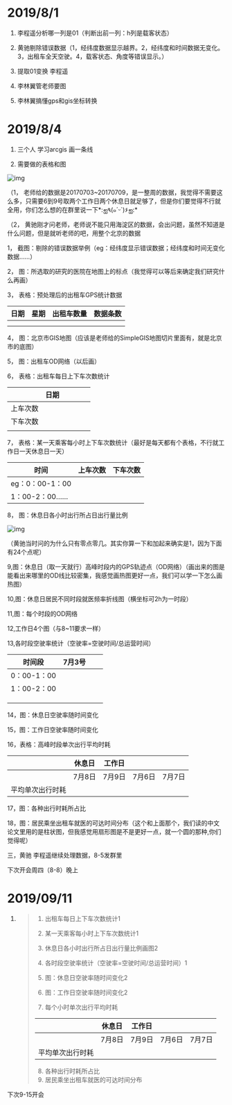 # 2019/8/1

1. 李程遥分析哪一列是01（判断出前一列：h列是载客状态）

2. 黄驰剔除错误数据（1，经纬度数据显示越界。2，经纬度和时间数据无变化。3，出租车全天空驶。4，载客状态、角度等错误显示。）

3. 提取01变换 李程遥

4. 李林翼管老师要图 

5. 李林翼搞懂gps和gis坐标转换

   

 # 2019/8/4

1. 三个人 学习arcgis 画一条线

2. 需要做的表格和图

![img](file:///C:/Users/24541/AppData/Local/Temp/msohtmlclip1/01/clip_image002.jpg)

（1，     老师给的数据是20170703~20170709，是一整周的数据，我觉得不需要这么多，只需要6到9号取两个工作日两个休息日就足够了，但是你们要觉得不行就全用，你们怎么想的在群里说一下*:ஐ٩(๑´ᵕ`)۶ஐ:*

（2，     黄驰刚才问老师，老师说不能只用海淀区的数据，会出问题，虽然不知道是什么问题，但是就听老师的吧，用整个北京的数据

1， 截图：剔除的错误数据举例（eg：经纬度显示错误数据；经纬度和时间无变化数据……）

2， 图：所选取的研究的医院在地图上的标点（我觉得可以等后来确定我们研究什么再画）

3， 表格：预处理后的出租车GPS统计数据

| 日期 | 星期 | 出租车数量 | 数据条数 |
| ---- | ---- | ---------- | -------- |
|      |      |            |          |
|      |      |            |          |

4， 图：北京市GIS地图（应该是老师给的SimpleGIS地图切片里面有，就是北京市的底图）

5， 图：出租车OD网络（以后画）

6， 表格：出租车每日上下车次数统计

|          | 日期 |      |      |      |      |
| -------- | ---- | ---- | ---- | ---- | ---- |
| 上车次数 |      |      |      |      |      |
| 下车次数 |      |      |      |      |      |
|          |      |      |      |      |      |

 

7， 表格：某一天乘客每小时上下车次数统计（最好是每天都有个表格，不行就工作日一天休息日一天）

| 时间            | 上车次数 | 下车次数 |
| --------------- | -------- | -------- |
| eg：0：00-1：00 |          |          |
| 1：00-2：00……   |          |          |

8， 图：休息日各小时出行所占日出行量比例

 

![img](file:///C:/Users/24541/AppData/Local/Temp/msohtmlclip1/01/clip_image004.jpg)

（黄驰当时问的为什么只有零点零几。其实你算一下和加起来确实是1，因为下面有24个点呢）

9,图：休息日（取一天就行）高峰时段内的GPS轨迹点（OD网络）（画出来的图是能看出来哪里的OD线比较密集，我感觉画热图更好一点，我们可以学一下怎么画热图）

10,图：休息日居民不同时段就医频率折线图（横坐标可2h为一时段）

11,图：每个时段的OD网络

 

12,工作日4个图（与8~11要求一样）

13,各时段空驶率统计（空驶率=空驶时间/总运营时间）

| 时间段      | 7月3号 |      |      |
| ----------- | ------ | ---- | ---- |
| 0：00-1：00 |        |      |      |
| 1：00-2：00 |        |      |      |
|             |        |      |      |
|             |        |      |      |
|             |        |      |      |

 

14，图：休息日空驶率随时间变化

15，图：工作日空驶率随时间变化

16，表格：高峰时段单次出行平均时耗

|                  | 休息日 | 工作日 |        |        |
| ---------------- | ------ | ------ | ------ | ------ |
|                  | 7月8日 | 7月9日 | 7月6日 | 7月7日 |
| 平均单次出行时耗 |        |        |        |        |

17，图：各种出行时耗所占比

18，图：居民乘坐出租车就医的可达时间分布（这个和上面那个，我们读的中文论文里用的是柱状图，但我感觉用扇形图是不是更好一点，就一个圆的那种,你们觉得呢）

三，黄驰 李程遥继续处理数据，8-5发群里

 

下次开会周四（8-8）晚上

# 2019/09/11

1. > 1. 出租车每日上下车次数统计1
   >
   > 2. 某一天乘客每小时上下车次数统计1
   > 3. 休息日各小时出行所占日出行量比例画图2
   > 4. 各时段空驶率统计（空驶率=空驶时间/总运营时间）1
   > 5. 图：休息日空驶率随时间变化2
   > 6. 图：工作日空驶率随时间变化2
   > 7. 每个小时单次出行平均时耗
   >
   > |                  | 休息日 | 工作日 |        |        |
   > | ---------------- | ------ | ------ | ------ | ------ |
   > |                  | 7月8日 | 7月9日 | 7月6日 | 7月7日 |
   > | 平均单次出行时耗 |        |        |        |        |
   > 8. 各种出行时耗所占比
   > 9. 居民乘坐出租车就医的可达时间分布

下次9-15开会


